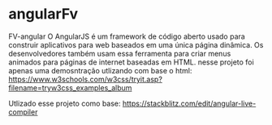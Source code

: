 # angularFv
FV-angular
O AngularJS é um framework de código aberto usado para construir
 aplicativos para web baseados em uma única página dinâmica. 
 Os desenvolvedores também usam essa ferramenta para criar menus 
 animados para páginas de internet baseadas em HTML.
 nesse projeto foi apenas uma demosntração utlizando com base o html:
 https://www.w3schools.com/w3css/tryit.asp?filename=tryw3css_examples_album

Utlizado esse projeto como base: https://stackblitz.com/edit/angular-live-compiler
